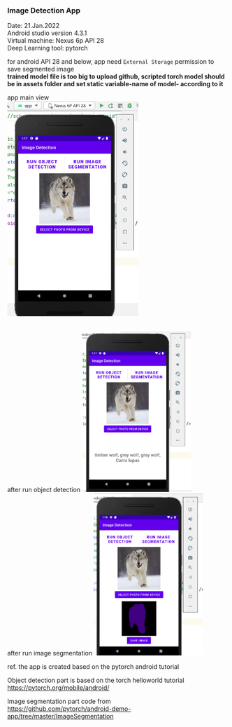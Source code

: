 ### Image Detection App


Date: 21.Jan.2022    
Android studio version 4.3.1  
Virtual machine: Nexus 6p API 28  
Deep Learning tool: pytorch  

for android API 28 and below, app need `External Storage` permission to save segmented image   
**trained model file is too big to upload github, scripted torch model should be in assets folder and set static variable-name of model- according to it**      

app main view  
<img src="id1.PNG" width=300/>

<br>
after run object detection    
<img src="id2.PNG" width=250 />

<br>
after run image segmentation  
<img src="id3.PNG" width=250 />

<br>

ref. the app is created based on the pytorch android tutorial  

Object detection part is based on the torch helloworld tutorial   
https://pytorch.org/mobile/android/

Image segmentation part code from  
https://github.com/pytorch/android-demo-app/tree/master/ImageSegmentation
